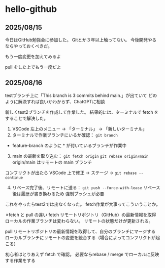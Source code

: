 # hello-github
## 2025/08/15
今日はGitHub勉強会に参加した。
Gitとか３年以上触ってない。
今後開発やるならやっておくべきだ。

もう一度変更を加えてみるよ

pull をした上でもう一度だよ

## 2025/08/16
testブランチ上に「This branch is 3 commits behind main.」が出ていて
どのように解決すれば良いかわからず、ChatGPTに相談

新しくtest2ブランチを作成して作業した。
結果的には、ターミナルで fetch をすることで解決した。

1. VSCode 左上のメニュー → 「ターミナル」 → 「新しいターミナル」
2. ターミナルで作業ブランチにいるか確認：
`git branch`
* feature-branch のように * が付いているブランチが作業中

3. main の最新を取り込む：
`git fetch origin`
`git rebase origin/main`
origin/main はリモートの main ブランチ

コンフリクトが出たら VSCode 上で修正 → ステージ →
`git rebase --continue`

4. リベース完了後、リモートに送る：
`git push --force-with-lease`
リベース後は履歴が書き換わるため 強制プッシュが必要

これをやったらtest2では出なくなった。
fetch作業が大事ってこういうことか。

⚪︎fetch と pull の違い
fetch
リモートリポジトリ（GitHub）の最新情報を取得
ローカルの作業ブランチは変わらない。
リモートの状態だけが更新される。

pull
リモートリポジトリの最新情報を取得して、自分のブランチにマージする
ローカルブランチにリモートの変更を統合する（場合によってコンフリクトが起こる）

初心者はとりあえず fetch で確認。
必要ならrebase / merge でローカルに反映する作業をする